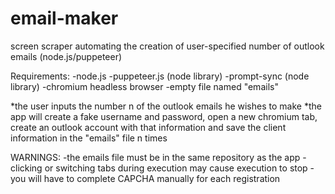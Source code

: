 # email-maker
screen scraper automating the creation of user-specified number of outlook emails (node.js/puppeteer) 

Requirements: 
-node.js
-puppeteer.js (node library)
-prompt-sync (node library)
-chromium headless browser
-empty file named "emails"

*the user inputs the number n of the outlook emails he wishes to make 
*the app will create a fake username and password, open a new  chromium tab, create an outlook account with that information and save the client information in the "emails" file n times

WARNINGS: 
-the emails file must be in the same repository as the app
-clicking or switching tabs during execution may cause execution to stop
-you will have to complete CAPCHA manually for each registration

